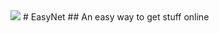<img src="https://raw.githubusercontent.com/ivan006/bg-folder-page-4-2/master/logo.png">
# EasyNet
## An easy way to get stuff online
